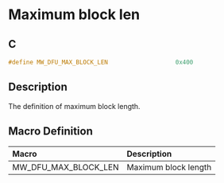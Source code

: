 # Maximum block len

## C

```c
#define MW_DFU_MAX_BLOCK_LEN                   0x400
```

## Description

The definition of maximum block length.

## Macro Definition

|Macro|Description|
|:---|:---|
|MW_DFU_MAX_BLOCK_LEN|Maximum block length|

